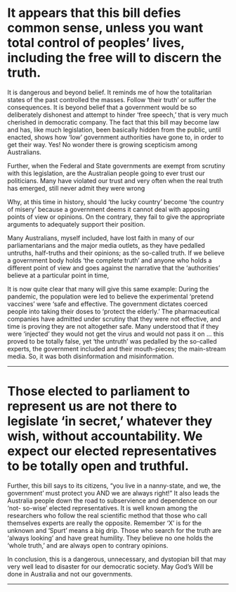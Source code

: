 # It appears that this bill defies common sense, unless you want total control of peoples’ lives, including the free will to discern the truth.

 It is dangerous and beyond belief. It reminds me of how the totalitarian states of the past controlled the masses. Follow ‘their truth’ or suffer the consequences. It is beyond belief that a government would be so deliberately dishonest and attempt to hinder ‘free speech,’ that is very much cherished in democratic company. The fact that this bill may become law and has, like much legislation, been basically hidden from the public, until enacted, shows how ‘low’ government authorities have gone to, in order to get their way. Yes! No wonder there is growing scepticism among Australians.

 Further, when the Federal and State governments are exempt from scrutiny with this legislation, are the Australian people going to ever trust our politicians. Many have violated our trust and very often when the real truth has emerged, still never admit they were wrong

 Why, at this time in history, should ‘the lucky country’ become ‘the country of misery’ because a government deems it cannot deal with apposing points of view or opinions. On the contrary, they fail to give the appropriate arguments to adequately support their position.

 Many Australians, myself included, have lost faith in many of our parliamentarians and the major media outlets, as they have pedalled untruths, half-truths and their opinions; as the so-called truth.  If we believe a government body holds ‘the complete truth’ and anyone who holds a different point of view and goes against the narrative that the ‘authorities’ believe at a particular point in time,

 It is now quite clear that many will give this same example: During the pandemic, the population were led to believe the experimental ‘pretend vaccines’ were ‘safe and effective. The government dictates coerced people into taking their doses to ‘protect the elderly.’ The pharmaceutical companies have admitted under scrutiny that they were not effective, and time is proving they are not altogether safe. Many understood that if they were ‘injected’ they would not get the virus and would not pass it on … this proved to be totally false, yet ‘the untruth’ was pedalled by the so-called experts, the government included and their mouth-pieces; the main-stream media. So, it was both disinformation and misinformation.


-----

# Those elected to parliament to represent us are not there to legislate ‘in secret,’ whatever they wish, without accountability. We expect our elected representatives to be totally open and truthful.

 Further, this bill says to its citizens, “you live in a nanny-state, and we, the government’ must protect you AND we are always right!” It also leads the Australia people down the road to subservience and dependence on our ‘not- so-wise’ elected representatives. It is well known among the researchers who follow the real scientific method that those who call themselves experts are really the opposite. Remember ‘X’ is for the unknown and ‘Spurt’ means a big drip. Those who search for the truth are ‘always looking’ and have great humility. They believe no one holds the ‘whole truth,’ and are always open to contrary opinions.

 In conclusion, this is a dangerous, unnecessary, and dystopian bill that may very well lead to disaster for our democratic society. May God’s Will be done in Australia and not our governments.


-----

